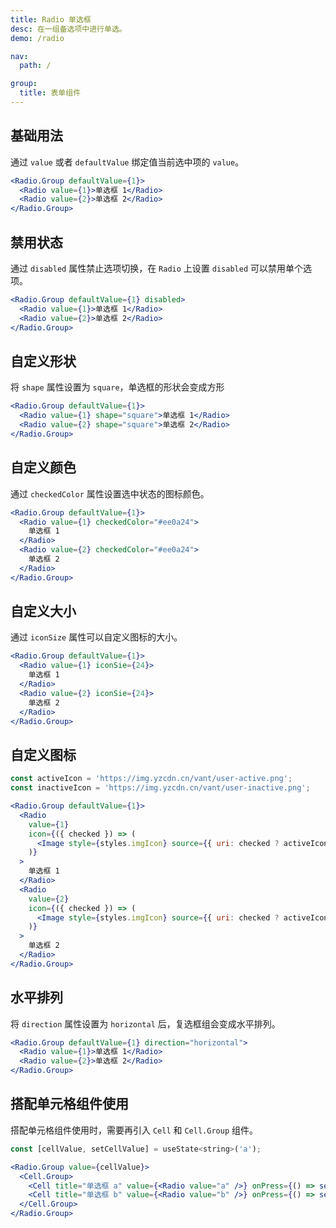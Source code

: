 ```yaml
---
title: Radio 单选框
desc: 在一组备选项中进行单选。
demo: /radio

nav:
  path: /

group:
  title: 表单组件
---
```


## 基础用法

通过 `value` 或者 `defaultValue` 绑定值当前选中项的 `value`。

```jsx
<Radio.Group defaultValue={1}>
  <Radio value={1}>单选框 1</Radio>
  <Radio value={2}>单选框 2</Radio>
</Radio.Group>
```

## 禁用状态

通过 `disabled` 属性禁止选项切换，在 `Radio` 上设置 `disabled` 可以禁用单个选项。

```jsx
<Radio.Group defaultValue={1} disabled>
  <Radio value={1}>单选框 1</Radio>
  <Radio value={2}>单选框 2</Radio>
</Radio.Group>
```

## 自定义形状

将 `shape` 属性设置为 `square`，单选框的形状会变成方形

```jsx
<Radio.Group defaultValue={1}>
  <Radio value={1} shape="square">单选框 1</Radio>
  <Radio value={2} shape="square">单选框 2</Radio>
</Radio.Group>
```

## 自定义颜色

通过 `checkedColor` 属性设置选中状态的图标颜色。

```jsx
<Radio.Group defaultValue={1}>
  <Radio value={1} checkedColor="#ee0a24">
    单选框 1
  </Radio>
  <Radio value={2} checkedColor="#ee0a24">
    单选框 2
  </Radio>
</Radio.Group>
```

## 自定义大小

通过 `iconSize` 属性可以自定义图标的大小。

```jsx
<Radio.Group defaultValue={1}>
  <Radio value={1} iconSie={24}>
    单选框 1
  </Radio>
  <Radio value={2} iconSie={24}>
    单选框 2
  </Radio>
</Radio.Group>
```

## 自定义图标

```jsx
const activeIcon = 'https://img.yzcdn.cn/vant/user-active.png';
const inactiveIcon = 'https://img.yzcdn.cn/vant/user-inactive.png';

<Radio.Group defaultValue={1}>
  <Radio
    value={1}
    icon={({ checked }) => (
      <Image style={styles.imgIcon} source={{ uri: checked ? activeIcon : inactiveIcon }} />
    )}
  >
    单选框 1
  </Radio>
  <Radio
    value={2}
    icon={({ checked }) => (
      <Image style={styles.imgIcon} source={{ uri: checked ? activeIcon : inactiveIcon }} />
    )}
  >
    单选框 2
  </Radio>
</Radio.Group>
```

## 水平排列

将 `direction` 属性设置为 `horizontal` 后，复选框组会变成水平排列。

```jsx
<Radio.Group defaultValue={1} direction="horizontal">
  <Radio value={1}>单选框 1</Radio>
  <Radio value={2}>单选框 2</Radio>
</Radio.Group>
```

## 搭配单元格组件使用

搭配单元格组件使用时，需要再引入 `Cell` 和 `Cell.Group` 组件。

```jsx
const [cellValue, setCellValue] = useState<string>('a');

<Radio.Group value={cellValue}>
  <Cell.Group>
    <Cell title="单选框 a" value={<Radio value="a" />} onPress={() => setCellValue('a')} />
    <Cell title="单选框 b" value={<Radio value="b" />} onPress={() => setCellValue('b')} />
  </Cell.Group>
</Radio.Group>
```
